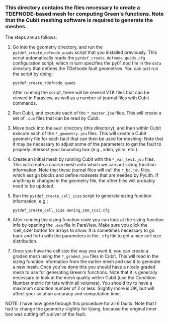 ### This directory contains the files necessary to create a TDEFNODE-based mesh for computing Green's functions. Note that the Cubit meshing software is required to generate the meshes.

The steps are as follows:

1.  Go into the geometry directory, and run the `pytdef_create_defnode_quads` script that you installed previously. This script automatically reads the `pytdef_create_defnode_quads.cfg` configuration script, which in turn specifies the py01.nod file in the `data` directory that defines the TDefnode fault geometries. You can just run the script by doing:

    `pytdef_create_tdefnode_quads`

    After running the script, there will be several VTK files that can be viewed in Paraview, as well as a number of journal files with Cubit commands.

2.  Run Cubit, and execute each of the `*_master.jou` files. This will create a set of `.cub` files that can be read by Cubit.

3.  Move back into the `mesh` directory (this directory), and then within Cubit execute each of the `*_geometry.jou` files. This will create a Cubit geometry file for each fault that can then be used for meshing. Note that it may be necessary to adjust some of the parameters to get the fault to properly intersect your bounding box (e.g., xdim, ydim, etc.).

4.  Create an initial mesh by running Cubit with the `*_var_lev1.jou` files. This will create a coarse mesh onto which we can put sizing function information. Note that these journal files will call the `*_bc.jou` files, which assign blocks and define nodesets that are needed by PyLith. If anything is changed in the geometry file, the other files will probably need to be updated.

5.  Run the `pytdef_create_cell_size` script to generate sizing function information, e.g.:

    `pytdef_create_cell_size anning_zem_ccs3.cfg`

6.  After running the sizing function code you can look at the sizing function info by opening the `.exo` file in ParaView. Make sure you click the 'cell_size' button for arrays to show. It is sometimes necessary to go back and forth with the parameters in the `.cfg` file to get a nice cell size distribution.

7.  Once you have the cell size the way you want it, you can create a graded mesh using the `*_graded.jou` files in Cubit. This will read in the sizing function information from the earlier mesh and use it to generate a new mesh. Once you've done this you should have a nicely graded mesh to use for generating Green's functions. Note that it is generally necessary to look at the mesh quality within Cubit (use the Condition Number metric for tets within all volumes). You should try to have a maximum condition number of 2 or less. Slightly more is OK, but will affect your solution accuracy and computation time.

NOTE:  I have now gone through this procedure for all 6 faults. Note that I had to change the geometry slightly for lijiang, because the original inner box was cutting off a sliver of the fault.
